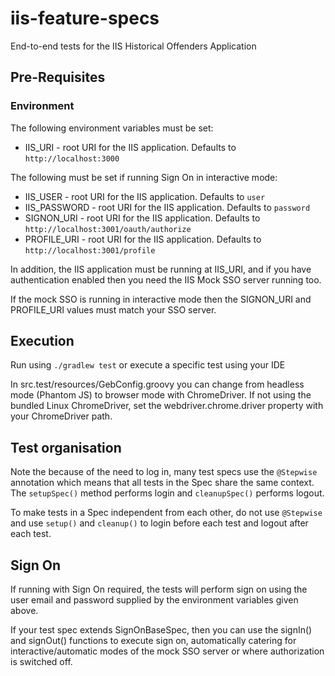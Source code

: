 # iis-feature-specs
End-to-end tests for the IIS Historical Offenders Application

## Pre-Requisites

### Environment
The following environment variables must be set:

* IIS_URI - root URI for the IIS application. Defaults to `http://localhost:3000`

The following must be set if running Sign On in interactive mode:

* IIS_USER - root URI for the IIS application. Defaults to `user`
* IIS_PASSWORD - root URI for the IIS application. Defaults to `password`
* SIGNON_URI - root URI for the IIS application. Defaults to `http://localhost:3001/oauth/authorize`
* PROFILE_URI - root URI for the IIS application. Defaults to `http://localhost:3001/profile`

In addition, the IIS application must be running at IIS_URI, and if you have authentication
enabled then you need the IIS Mock SSO server running too. 

If the mock SSO is running in interactive mode then the SIGNON_URI and PROFILE_URI values must match your SSO server.

## Execution

Run using `./gradlew test` or execute a specific test using your IDE

In src.test/resources/GebConfig.groovy you can change from headless mode (Phantom JS)
to browser mode with ChromeDriver. If not using the bundled Linux ChromeDriver, set the
webdriver.chrome.driver property with your ChromeDriver path.


## Test organisation

Note the because of the need to log in, many test specs use the `@Stepwise` annotation which
means that all tests in the Spec share the same context. The `setupSpec()` method performs login
and `cleanupSpec()` performs logout.

To make tests in a Spec independent from each other, do not use `@Stepwise` and use `setup()` and
`cleanup()` to login before each test and logout after each test.


## Sign On

If running with Sign On required, the tests will perform sign on using the user email and password supplied by the
environment variables given above.

If your test spec extends SignOnBaseSpec, then you can use the signIn() and signOut() functions to execute sign on,
automatically catering for interactive/automatic modes of the mock SSO server or where authorization is switched off.